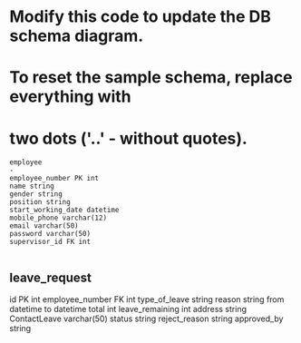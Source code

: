 # Modify this code to update the DB schema diagram.
# To reset the sample schema, replace everything with
# two dots ('..' - without quotes).

```
employee
-
employee_number PK int
name string 
gender string
position string
start_working_date datetime
mobile_phone varchar(12)
email varchar(50)
password varchar(50)
supervisor_id FK int


```
leave_request
-
id PK int
employee_number FK int
type_of_leave string
reason string
from datetime
to datetime
total int
leave_remaining int
address string
ContactLeave varchar(50)
status string
reject_reason string
approved_by string

```